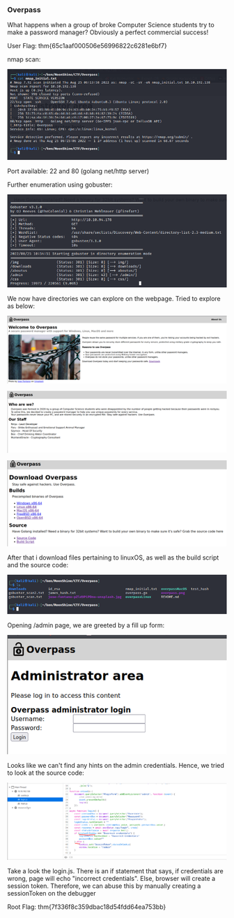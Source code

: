 ### Overpass

What happens when a group of broke Computer Science students try to make a password manager?
Obviously a perfect commercial success!



User Flag:
thm{65c1aaf000506e56996822c6281e6bf7}

nmap scan:

![](../../img/Pasted%20image%2020220825105132.png)

Port available: 22 and 80 (golang net/http server)

Further enumeration using gobuster:

![](../../img/Pasted%20image%2020220825105649.png)

We now have directories we can explore on the webpage. Tried to explore as below:

![](../../img/Pasted%20image%2020220825105538.png)

![](../../img/Pasted%20image%2020220825105551.png)

![](../../img/Pasted%20image%2020220825105605.png)

After that i download files pertaining to linuxOS, as well as the build script and the source code:

![](../../img/Pasted%20image%2020220825105701.png)

Opening /admin page, we are greeted by a fill up form:

![](../../img/Pasted%20image%2020220825105739.png)

Looks like we can't find any hints on the admin credentials. Hence, we tried to look at the source code:

![](../../img/Pasted%20image%2020220825105837.png)

Take a look the login.js. There is an if statement that says, if credentials are wrong, page will echo "incorrect credentials". Else, browser will create a session token. Therefore, we can abuse this by manually creating a sessionToken on the debugger

Root Flag:
thm{7f336f8c359dbac18d54fdd64ea753bb}
